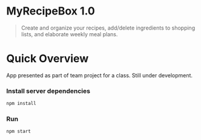 # MyRecipeBox 1.0

> Create and organize your recipes, add/delete ingredients to shopping lists, and elaborate weekly meal plans.

# Quick Overview

App presented as part of team project for a class. Still under development.

### Install server dependencies

```bash
npm install
```

### Run

```bash
npm start
```
